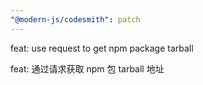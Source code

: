 ```yaml
---
"@modern-js/codesmith": patch
---
```


feat: use request to get npm package tarball

feat: 通过请求获取 npm 包 tarball 地址
